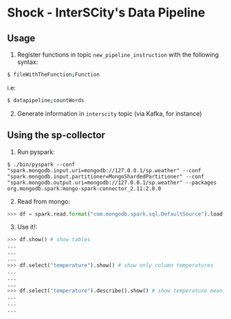 # Shock - InterSCity's Data Pipeline

## Usage

1. Register functions in topic `new_pipeline_instruction` with the following syntax:
```sh
$ fileWithTheFunction;Function
```
i.e:
```sh
$ datapipeline;countWords
```
2. Generate information in `interscity` topic (via Kafka, for instance)

## Using the sp-collector

1. Run pyspark:
```
$ ./bin/pyspark --conf "spark.mongodb.input.uri=mongodb://127.0.0.1/sp.weather" --conf "spark.mongodb.input.partitioner=MongoShardedPartitioner" --conf "spark.mongodb.output.uri=mongodb://127.0.0.1/sp.weather" --packages org.mongodb.spark:mongo-spark-connector_2.11:2.0.0
```

2. Read from mongo:
```python
>>> df = spark.read.format("com.mongodb.spark.sql.DefaultSource").load()
```

3. Use it!:
```python
>>> df.show() # show tables
...
...
...
>>> df.select("temperature").show() # show only column temperatures
...
...
...
>>> df.select("temperature").describe().show() # show temperature mean, stddev, etc
...
...
...
```
